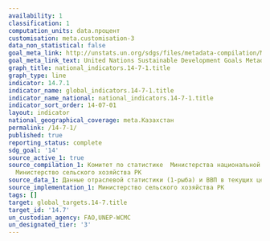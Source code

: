 ```yaml
---
availability: 1
classification: 1
computation_units: data.процент
customisation: meta.customisation-3
data_non_statistical: false
goal_meta_link: http://unstats.un.org/sdgs/files/metadata-compilation/Metadata-Goal-14.pdf
goal_meta_link_text: United Nations Sustainable Development Goals Metadata (pdf 288kB)
graph_title: national_indicators.14-7-1.title
graph_type: line
indicator: 14.7.1
indicator_name: global_indicators.14-7-1.title
indicator_name_national: national_indicators.14-7-1.title
indicator_sort_order: 14-07-01
layout: indicator
national_geographical_coverage: meta.Казахстан
permalink: /14-7-1/
published: true
reporting_status: complete
sdg_goal: '14'
source_active_1: true
source_compilation_1: Комитет по статистике  Министерства национальной экономики РК,
  Министерство сельского хозяйства РК
source_data_1: Данные отраслевой статистики (1-рыба) и ВВП в текущих ценах
source_implementation_1: Министерство сельского хозяйства РК
tags: []
target: global_targets.14-7.title
target_id: '14.7'
un_custodian_agency: FAO,UNEP-WCMC
un_designated_tier: '3'
---
```

